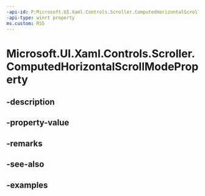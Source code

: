 ```yaml
---
-api-id: P:Microsoft.UI.Xaml.Controls.Scroller.ComputedHorizontalScrollModeProperty
-api-type: winrt property
ms.custom: RS5
---
```


<!-- Property syntax.
public DependencyProperty ComputedHorizontalScrollModeProperty { get; }
-->

# Microsoft.UI.Xaml.Controls.Scroller.ComputedHorizontalScrollModeProperty

## -description

## -property-value

## -remarks

## -see-also

## -examples

